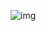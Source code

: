 
![img](https://user-images.githubusercontent.com/55063481/165513075-3db5c576-5e4c-46bd-97e6-0ceb041690c5.PNG)
